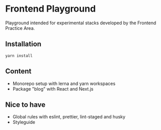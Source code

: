 # Frontend Playground

Playground intended for experimental stacks developed by the Frontend Practice Area.

## Installation

`yarn install`

## Content

- Monorepo setup with lerna and yarn workspaces
- Package "blog" with React and Next.js

## Nice to have

- Global rules with eslint, prettier, lint-staged and husky
- Styleguide

